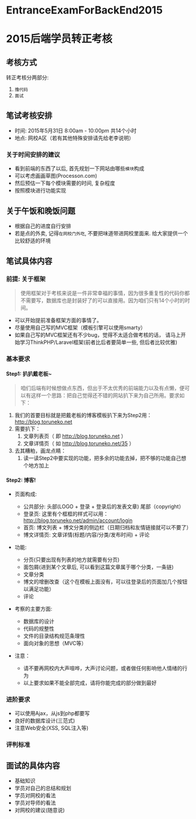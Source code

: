 # EntranceExamForBackEnd2015

# 2015后端学员转正考核

## 考核方式
转正考核分两部分: 

1. `撸代码` 
2. `面试`

## 笔试考核安排
- 时间: 2015年5月31日 8:00am - 10:00pm 共14个小时
- 地点: 网校A区（若有其他特殊安排请先给老李说明）

### 关于时间安排的建议
- 看到前端的东西了以后, 首先规划一下网站由哪些`模块`构成
- 可以考虑画画草图(Processon.com)
- 然后预估一下每个模块需要的时间, 复杂程度
- 按照模块进行功能实现


## 关于午饭和晚饭问题
- 根据自己的进度自行安排
- 若是点的外卖, 记得`在网校门外吃`, 不要把味道带进网校里面来. 给大家提供一个比较舒适的环境

## 笔试具体内容

### 前提: 关于框架

> 使用框架对于考核来说是一件非常幸福的事情，因为很多重复性的代码你都不需要写，数据库也是封装好了的可以直接用。因为咱们只有14个小时的时间。

- 可以开始提前准备框架方面的事情了。
- 尽量使用自己写的MVC框架（模板引擎可以使用smarty）
- 如果自己写的MVC框架还有不少bug，觉得不太适合做考核的话， 请马上开始学习ThinkPHP/Laravel框架(前者比后者要简单一些, 但后者比较优雅)

### 基本要求

#### Step1: 扒扒戴老板~
> 咱们后端有时候想做点东西，但出于不太优秀的前端能力以及有点懒，便可以有这样一个思路：把自己觉得还不错的网站扒下来为自己所用。要求如下：

1. 我们的首要目标就是把戴老板的博客模板扒下来为Step2用： http://blog.toruneko.net
2. 需要扒下：
	1. 文章列表页（ 即 http://blog.toruneko.net ）
	2. 文章详情页（ 如 http://blog.toruneko.net/35 ）
3. 去其糟粕，画龙点睛：
	1. 读一读Step2中要实现的功能，把多余的功能去掉，把不够的功能自己想个地方加上

#### Step2: 博客!

- 页面构成:
	- 公共部分: 头部(LOGO + 登录 + 登录后的发表文章) 尾部（copyright）
	- 登录页: 这里有个框框的样式可以用： http://blog.toruneko.net/admin/account/login
	- 首页: 博文列表 + 博文分类的侧边栏（日期归档和友情链接就可以不要了）
	- 博文详情页: 文章详情(标题/内容/分类/发布时间) + 评论
- 功能:
	- 分页(只要出现有列表的地方就需要有分页)
	- 面包屑(进到某个文章后, 可以看到这篇文章属于哪个分类，一条链)
	- 文章分类
	- 博文的增删改查（这个在模板上面没有，可以往登录后的页面加几个按钮以满足功能）
	- 评论
- 考察的主要方面:
 	- 数据库的设计
	- 代码的规整性
	- 文件的目录结构规范条理性
	- 面向对象的思想（MVC等）

- 注意：
	- 请不要再网校内大声喧哗，大声讨论问题，或者做任何影响他人情绪的行为   
	- 以上要求如果不能全部完成，请将你能完成的部分做到最好   
	
### 进阶要求

- 可以使用Ajax，从js到php都要写
- 良好的数据库设计(三范式)
- 注意Web安全(XSS, SQL注入等)


### 评判标准

## 面试的具体内容

- 基础知识
- 学员对自己的总结和规划
- 学员对网校的看法
- 学员对导师的看法
- 对网校的建议(随意说)
